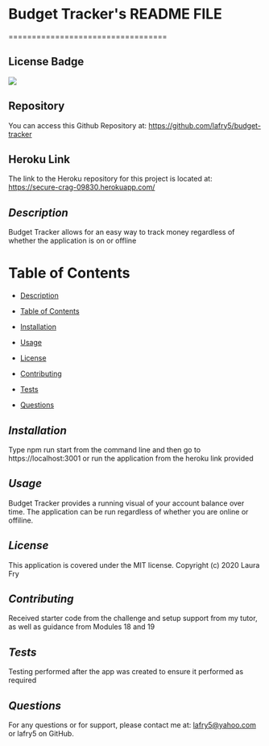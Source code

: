# Budget Tracker's README FILE
==================================

## License Badge
![](https://img.shields.io/badge/license-MIT-blue)

## Repository
You can access this Github Repository at: https://github.com/lafry5/budget-tracker

## Heroku Link
The link to the Heroku repository for this project is located at: https://secure-crag-09830.herokuapp.com/

## *Description*
Budget Tracker allows for an easy way to track money regardless of whether the application is on or offline

# Table of Contents
* [Description](#description)
+ [Table of Contents](#table-of-contents)
- [Installation](#installation)
* [Usage](#usage)
+ [License](#license)
- [Contributing](#contributing)
* [Tests](#tests)
+ [Questions](#questions)

## *Installation*
Type npm run start from the command line and then go to https://localhost:3001 or run the application from the heroku link provided

## *Usage*
Budget Tracker provides a running visual of your account balance over time. The application can be run regardless of whether you are online or offiline.

## *License*
This application is covered under the MIT license. Copyright (c) 2020 Laura Fry

## *Contributing*
Received starter code from the challenge and setup support from my tutor, as well as guidance from Modules 18 and 19

## *Tests*
Testing performed after the app was created to ensure it performed as required

## *Questions*
For any questions or for support, please contact me at: lafry5@yahoo.com or lafry5 on GitHub.


  
